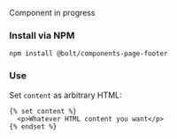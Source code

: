 Component in progress

### Install via NPM
```
npm install @bolt/components-page-footer
```

### Use
Set `content` as arbitrary HTML:
```
{% set content %}
  <p>Whatever HTML content you want</p>
{% endset %}
```
